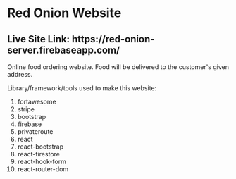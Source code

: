 <h1>Red Onion Website</h1>
<h2>Live Site Link: https://red-onion-server.firebaseapp.com/ </h2>

Online food ordering website. Food will be delivered to the customer's given address.

Library/framework/tools used to make this website:

1. fortawesome
2. stripe
3. bootstrap
4. firebase
5. privateroute
6. react
7. react-bootstrap
8. react-firestore
9. react-hook-form
10. react-router-dom
